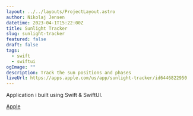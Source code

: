 ```yaml
---
layout: ../../layouts/ProjectLayout.astro
author: Nikolaj Jensen
datetime: 2023-04-1T15:22:00Z
title: Sunlight Tracker
slug: sunlight-tracker
featured: false
draft: false
tags:
  - swift
  - swiftui
ogImage: ""
description: Track the sun positions and phases
liveUrl: https://apps.apple.com/us/app/sunlight-tracker/id6446822950
---
```


Application i built using Swift & SwiftUI.

[Apple](https://apps.apple.com/us/app/sunlight-tracker/id6446822950)
